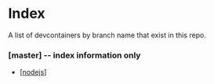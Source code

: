 # Index

A list of devcontainers by branch name that exist in this repo.

### [master] -- index information only

* [[nodejs]](https://github.com/creativefeather/devcontainer/tree/nodejs)